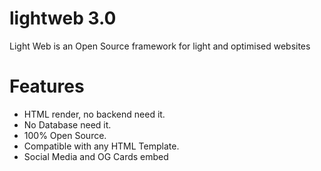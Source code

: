 # lightweb 3.0

Light Web is an Open Source framework for light and optimised websites

# Features

- HTML render, no backend need it.
- No Database need it.
- 100% Open Source.
- Compatible with any HTML Template.
- Social Media and OG Cards embed
